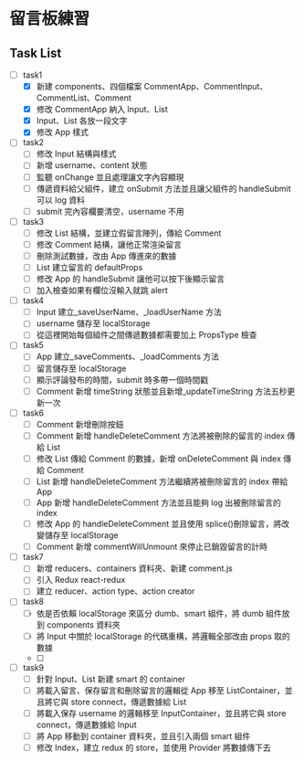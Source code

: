 # 留言板練習

## Task List

- [ ] task1
  - [x] 新建 components、四個檔案 CommentApp、CommentInput、CommentList、Comment
  - [x] 修改 CommentApp 納入 Input、List
  - [x] Input、List 各放一段文字
  - [x] 修改 App 樣式
- [ ] task2
  - [ ] 修改 Input 結構與樣式
  - [ ] 新增 username、content 狀態
  - [ ] 監聽 onChange 並且處理讓文字內容顯現
  - [ ] 傳遞資料給父組件，建立 onSubmit 方法並且讓父組件的 handleSubmit 可以 log 資料
  - [ ] submit 完內容欄要清空，username 不用
- [ ] task3
  - [ ] 修改 List 結構，並建立假留言陣列，傳給 Comment
  - [ ] 修改 Comment 結構，讓他正常渲染留言
  - [ ] 刪除測試數據，改由 App 傳進來的數據
  - [ ] List 建立留言的 defaultProps
  - [ ] 修改 App 的 handleSubmit 讓他可以按下後顯示留言
  - [ ] 加入檢查如果有欄位沒輸入就跳 alert
- [ ] task4
  - [ ] Input 建立\_saveUserName、\_loadUserName 方法
  - [ ] username 儲存至 localStorage
  - [ ] 從這裡開始每個組件之間傳遞數據都需要加上 PropsType 檢查
- [ ] task5
  - [ ] App 建立\_saveComments、\_loadComments 方法
  - [ ] 留言儲存至 localStorage
  - [ ] 顯示評論發布的時間，submit 時多帶一個時間戳
  - [ ] Comment 新增 timeString 狀態並且新增\_updateTimeString 方法五秒更新一次
- [ ] task6
  - [ ] Comment 新增刪除按鈕
  - [ ] Comment 新增 handleDeleteComment 方法將被刪除的留言的 index 傳給 List
  - [ ] 修改 List 傳給 Comment 的數據，新增 onDeleteComment 與 index 傳給 Comment
  - [ ] List 新增 handleDeleteComment 方法繼續將被刪除留言的 index 帶給 App
  - [ ] App 新增 handleDeleteComment 方法並且能夠 log 出被刪除留言的 index
  - [ ] 修改 App 的 handleDeleteComment 並且使用 splice()刪除留言，將改變儲存至 localStorage
  - [ ] Comment 新增 commentWillUnmount 來停止已銷毀留言的計時
- [ ] task7
  - [ ] 新增 reducers、containers 資料夾、新建 comment.js
  - [ ] 引入 Redux react-redux
  - [ ] 建立 reducer、action type、action creator
- [ ] task8
  - [ ] 依是否依賴 localStorage 來區分 dumb、smart 組件，將 dumb 組件放到 components 資料夾
  - [ ] 將 Input 中關於 localStorage 的代碼重構，將邏輯全部改由 props 取的數據
  - [ ]
- [ ] task9
  - [ ] 針對 Input、List 新建 smart 的 container
  - [ ] 將載入留言、保存留言和刪除留言的邏輯從 App 移至 ListContainer，並且將它與 store connect，傳遞數據給 List
  - [ ] 將載入保存 username 的邏輯移至 InputContainer，並且將它與 store connect，傳遞數據給 Input
  - [ ] 將 App 移動到 container 資料夾，並且引入兩個 smart 組件
  - [ ] 修改 Index，建立 redux 的 store，並使用 Provider 將數據傳下去

